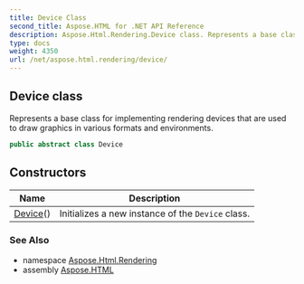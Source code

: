 ```yaml
---
title: Device Class
second_title: Aspose.HTML for .NET API Reference
description: Aspose.Html.Rendering.Device class. Represents a base class for implementing rendering devices that are used to draw graphics in various formats and environments
type: docs
weight: 4350
url: /net/aspose.html.rendering/device/
---
```

## Device class

Represents a base class for implementing rendering devices that are used to draw graphics in various formats and environments.

```csharp
public abstract class Device
```

## Constructors

| Name | Description |
| --- | --- |
| [Device](device/)() | Initializes a new instance of the `Device` class. |

### See Also

* namespace [Aspose.Html.Rendering](../../aspose.html.rendering/)
* assembly [Aspose.HTML](../../)
